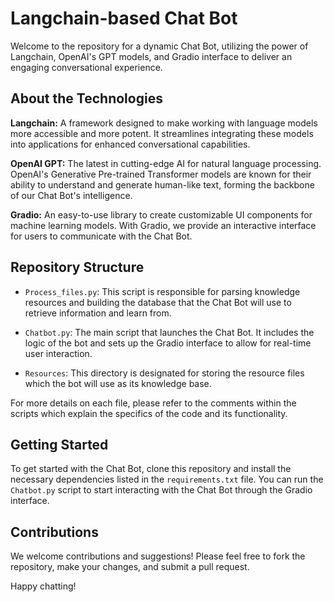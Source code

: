 # Langchain-based Chat Bot

Welcome to the repository for a dynamic Chat Bot, utilizing the power of Langchain, OpenAI's GPT models, and Gradio interface to deliver an engaging conversational experience.

## About the Technologies

**Langchain:** A framework designed to make working with language models more accessible and more potent. It streamlines integrating these models into applications for enhanced conversational capabilities.

**OpenAI GPT:** The latest in cutting-edge AI for natural language processing. OpenAI's Generative Pre-trained Transformer models are known for their ability to understand and generate human-like text, forming the backbone of our Chat Bot's intelligence.

**Gradio:** An easy-to-use library to create customizable UI components for machine learning models. With Gradio, we provide an interactive interface for users to communicate with the Chat Bot.

## Repository Structure

- `Process_files.py`: This script is responsible for parsing knowledge resources and building the database that the Chat Bot will use to retrieve information and learn from.

- `Chatbot.py`: The main script that launches the Chat Bot. It includes the logic of the bot and sets up the Gradio interface to allow for real-time user interaction.

- `Resources`: This directory is designated for storing the resource files which the bot will use as its knowledge base.

For more details on each file, please refer to the comments within the scripts which explain the specifics of the code and its functionality.

## Getting Started

To get started with the Chat Bot, clone this repository and install the necessary dependencies listed in the `requirements.txt` file. You can run the `Chatbot.py` script to start interacting with the Chat Bot through the Gradio interface.

## Contributions

We welcome contributions and suggestions! Please feel free to fork the repository, make your changes, and submit a pull request.

Happy chatting!

